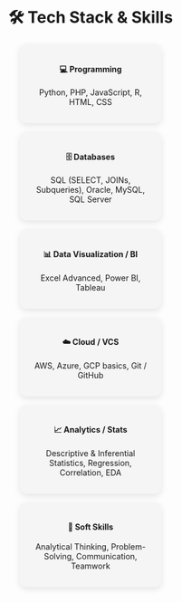 <h1 align="center">🛠 Tech Stack & Skills</h1>

<div style="display:flex; flex-wrap: wrap; gap: 15px; justify-content: center;">

  <!-- Programming -->
  <div style="background:#f5f5f5; padding:15px; border-radius:12px; box-shadow:0 4px 12px rgba(0,0,0,0.1); transition:0.3s; width:220px; text-align:center;">
    <h4>💻 Programming</h4>
    <p>Python, PHP, JavaScript, R, HTML, CSS</p>
  </div>

  <!-- Databases -->
  <div style="background:#f5f5f5; padding:15px; border-radius:12px; box-shadow:0 4px 12px rgba(0,0,0,0.1); transition:0.3s; width:220px; text-align:center;">
    <h4>🗄 Databases</h4>
    <p>SQL (SELECT, JOINs, Subqueries), Oracle, MySQL, SQL Server</p>
  </div>

  <!-- Data Visualization / BI -->
  <div style="background:#f5f5f5; padding:15px; border-radius:12px; box-shadow:0 4px 12px rgba(0,0,0,0.1); transition:0.3s; width:220px; text-align:center;">
    <h4>📊 Data Visualization / BI</h4>
    <p>Excel Advanced, Power BI, Tableau</p>
  </div>

  <!-- Cloud / Version Control -->
  <div style="background:#f5f5f5; padding:15px; border-radius:12px; box-shadow:0 4px 12px rgba(0,0,0,0.1); transition:0.3s; width:220px; text-align:center;">
    <h4>☁️ Cloud / VCS</h4>
    <p>AWS, Azure, GCP basics, Git / GitHub</p>
  </div>

  <!-- Analytics / Stats -->
  <div style="background:#f5f5f5; padding:15px; border-radius:12px; box-shadow:0 4px 12px rgba(0,0,0,0.1); transition:0.3s; width:220px; text-align:center;">
    <h4>📈 Analytics / Stats</h4>
    <p>Descriptive & Inferential Statistics, Regression, Correlation, EDA</p>
  </div>

  <!-- Soft Skills -->
  <div style="background:#f5f5f5; padding:15px; border-radius:12px; box-shadow:0 4px 12px rgba(0,0,0,0.1); transition:0.3s; width:220px; text-align:center;">
    <h4>🧠 Soft Skills</h4>
    <p>Analytical Thinking, Problem-Solving, Communication, Teamwork</p>
  </div>

</div>

<style>
div div:hover {
  box-shadow: 0 10px 25px rgba(0,0,0,0.2);
  transform: translateY(-5px);
}
</style>
